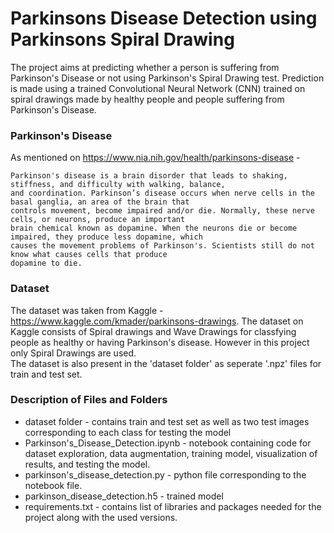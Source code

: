 # Parkinsons Disease Detection using Parkinsons Spiral Drawing
The project aims at predicting whether a person is suffering from Parkinson's Disease or not using Parkinson's Spiral Drawing test.
Prediction is made using a trained Convolutional Neural Network (CNN) trained on spiral drawings made by healthy people and people suffering from Parkinson's Disease.

### Parkinson's Disease
As mentioned on https://www.nia.nih.gov/health/parkinsons-disease - 
```
Parkinson's disease is a brain disorder that leads to shaking, stiffness, and difficulty with walking, balance, 
and coordination. Parkinson’s disease occurs when nerve cells in the basal ganglia, an area of the brain that 
controls movement, become impaired and/or die. Normally, these nerve cells, or neurons, produce an important 
brain chemical known as dopamine. When the neurons die or become impaired, they produce less dopamine, which 
causes the movement problems of Parkinson's. Scientists still do not know what causes cells that produce 
dopamine to die.
```

### Dataset
The dataset was taken from Kaggle - https://www.kaggle.com/kmader/parkinsons-drawings. The dataset on Kaggle consists of Spiral drawings and Wave Drawings for classfying people
as healthy or having Parkinson's disease. However in this project only Spiral Drawings are used. </br>
The dataset is also present in the 'dataset folder' as seperate '.npz' files for train and test set.

### Description of Files and Folders
* dataset folder - contains train and test set as well as two test images corresponding to each class for testing the model
* Parkinson's_Disease_Detection.ipynb - notebook containing code for dataset exploration, data augmentation, training model, visualization of results, and testing the model.
* parkinson's_disease_detection.py - python file corresponding to the notebook file.
* parkinson_disease_detection.h5 - trained model
* requirements.txt - contains list of libraries and packages needed for the project along with the used versions.
